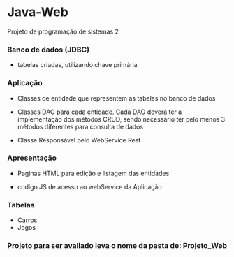 # Java-Web
Projeto de programação de sistemas 2

### Banco de dados (JDBC)
  - tabelas criadas, utilizando chave primária

### Aplicação
  - Classes de entidade que representem as tabelas no banco de dados
  
  - Classes DAO para cada entidade. Cada DAO deverá ter a implementação dos métodos CRUD, sendo necessário ter pelo menos 3 métodos diferentes para consulta de dados
  
  - Classe Responsável pelo WebService Rest

### Apresentação

  - Paginas HTML para edição e listagem das entidades

  - codigo JS de acesso ao webService da Aplicação

### Tabelas
  - Carros
  - Jogos
  
### Projeto para ser avaliado leva o nome da pasta de: Projeto_Web

